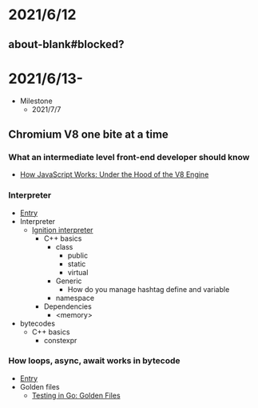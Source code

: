 # 2021/6/12
## about-blank#blocked?

# 2021/6/13-
- Milestone
  - 2021/7/7
## Chromium V8 one bite at a time

### What an intermediate level front-end developer should know
- [How JavaScript Works: Under the Hood of the V8 Engine](https://www.freecodecamp.org/news/javascript-under-the-hood-v8/)

### Interpreter
- [Entry](https://github.com/v8/v8/blob/master/src/interpreter/)
- Interpreter
  - [Ignition interpreter](https://github.com/v8/v8/blob/master/src/interpreter/interpreter.h)
    - C++ basics
      - class
        - public
        - static
        - virtual
      - Generic
        - How do you manage hashtag define and variable
      - namespace
    - Dependencies
      - &lt;memory>
- bytecodes
  - C++ basics
    - constexpr

### How loops, async, await works in bytecode
- [Entry](https://github.com/v8/v8/tree/master/test/cctest/interpreter/bytecode_expectations)
- Golden files
  - [Testing in Go: Golden Files](https://ieftimov.com/post/testing-in-go-golden-files/)